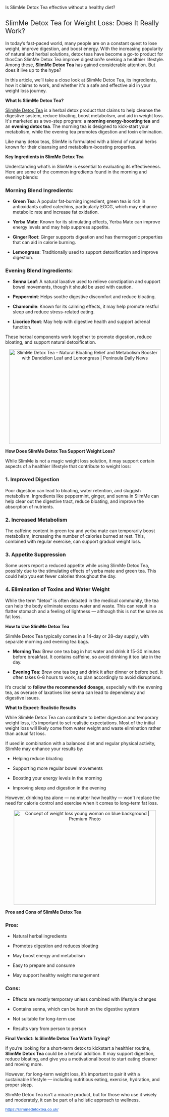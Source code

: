 Is SlimMe Detox Tea effective without a healthy diet?

<h2 class="" style="text-align: left;" data-end="248" data-start="188"><span style="font-weight: normal;" data-end="248" data-start="190">SlimMe Detox Tea for Weight Loss: Does It Really Work?</span></h2>
<p class="" data-end="613" data-start="250">In today&rsquo;s fast-paced world, many people are on a constant quest to lose weight, improve digestion, and boost energy. With the increasing popularity of natural and herbal solutions, detox teas have become a go-to product for thosCan SlimMe Detox Tea improve digestion?e seeking a healthier lifestyle. Among these, <strong data-end="545" data-start="525">SlimMe Detox Tea</strong> has gained considerable attention. But does it live up to the hype?</p>
<p class="" data-end="787" data-start="615">In this article, we&rsquo;ll take a close look at SlimMe Detox Tea, its ingredients, how it claims to work, and whether it's a safe and effective aid in your weight loss journey.</p>
<p><strong data-end="826" data-start="797">What Is SlimMe Detox Tea?</strong></p>
<p class="" data-end="1203" data-start="828"><a href="https://slimmedetoxtea.co.uk/">SlimMe Detox Tea</a> is a herbal detox product that claims to help cleanse the digestive system, reduce bloating, boost metabolism, and aid in weight loss. It's marketed as a two-step program: a <strong data-end="1050" data-start="1019">morning energy-boosting tea</strong> and an <strong data-end="1079" data-start="1058">evening detox tea</strong>. The morning tea is designed to kick-start your metabolism, while the evening tea promotes digestion and toxin elimination.</p>
<p class="" data-end="1339" data-start="1205">Like many detox teas, SlimMe is formulated with a blend of natural herbs known for their cleansing and metabolism-boosting properties.</p>
<p><strong data-end="1388" data-start="1349">Key Ingredients in SlimMe Detox Tea</strong></p>
<p class="" data-end="1547" data-start="1390">Understanding what&rsquo;s in SlimMe is essential to evaluating its effectiveness. Here are some of the common ingredients found in the morning and evening blends:</p>
<h3 class="" data-end="1583" data-start="1549"><strong data-end="1583" data-start="1553">Morning Blend Ingredients:</strong></h3>
<ul data-end="2084" data-start="1585">
<li class="" data-end="1767" data-start="1585">
<p class="" data-end="1767" data-start="1587"><strong data-end="1600" data-start="1587">Green Tea</strong>: A popular fat-burning ingredient, green tea is rich in antioxidants called catechins, particularly EGCG, which may enhance metabolic rate and increase fat oxidation.</p>
</li>
<li class="" data-end="1889" data-start="1768">
<p class="" data-end="1889" data-start="1770"><strong data-end="1784" data-start="1770">Yerba Mate</strong>: Known for its stimulating effects, Yerba Mate can improve energy levels and may help suppress appetite.</p>
</li>
<li class="" data-end="1998" data-start="1890">
<p class="" data-end="1998" data-start="1892"><strong data-end="1907" data-start="1892">Ginger Root</strong>: Ginger supports digestion and has thermogenic properties that can aid in calorie burning.</p>
</li>
<li class="" data-end="2084" data-start="1999">
<p class="" data-end="2084" data-start="2001"><strong data-end="2015" data-start="2001">Lemongrass</strong>: Traditionally used to support detoxification and improve digestion.</p>
</li>
</ul>
<h3 class="" data-end="2120" data-start="2086"><strong data-end="2120" data-start="2090">Evening Blend Ingredients:</strong></h3>
<ul data-end="2526" data-start="2122">
<li class="" data-end="2255" data-start="2122">
<p class="" data-end="2255" data-start="2124"><strong data-end="2138" data-start="2124">Senna Leaf</strong>: A natural laxative used to relieve constipation and support bowel movements, though it should be used with caution.</p>
</li>
<li class="" data-end="2328" data-start="2256">
<p class="" data-end="2328" data-start="2258"><strong data-end="2272" data-start="2258">Peppermint</strong>: Helps soothe digestive discomfort and reduce bloating.</p>
</li>
<li class="" data-end="2444" data-start="2329">
<p class="" data-end="2444" data-start="2331"><strong data-end="2344" data-start="2331">Chamomile</strong>: Known for its calming effects, it may help promote restful sleep and reduce stress-related eating.</p>
</li>
<li class="" data-end="2526" data-start="2445">
<p class="" data-end="2526" data-start="2447"><strong data-end="2464" data-start="2447">Licorice Root</strong>: May help with digestive health and support adrenal function.</p>
</li>
</ul>
<p class="" data-end="2640" data-start="2528">These herbal components work together to promote digestion, reduce bloating, and support natural detoxification.</p>
<p class="" style="text-align: center;" data-end="2640" data-start="2528"><img class="sFlh5c FyHeAf iPVvYb" style="height: 300px; margin: 0px; max-width: 1280px; width: 480px;" src="https://www.peninsuladailynews.com/wp-content/uploads/2025/04/39088832_web1_M1_PDN20250408_SlimMe-Detox-Tea-Teaser.jpg" alt="SlimMe Detox Tea &ndash; Natural Bloating Relief and Metabolism Booster with  Dandelion Leaf and Lemongrass | Peninsula Daily News" /></p>
<p><strong data-end="2700" data-start="2650">How Does SlimMe Detox Tea Support Weight Loss?</strong></p>
<p class="" data-end="2839" data-start="2702">While SlimMe is not a magic weight loss solution, it may support certain aspects of a healthier lifestyle that contribute to weight loss:</p>
<h3 class="" data-end="2870" data-start="2841"><strong data-end="2870" data-start="2845">1. Improved Digestion</strong></h3>
<p class="" data-end="3105" data-start="2872">Poor digestion can lead to bloating, water retention, and sluggish metabolism. Ingredients like peppermint, ginger, and senna in SlimMe can help clear out the digestive tract, reduce bloating, and improve the absorption of nutrients.</p>
<h3 class="" data-end="3138" data-start="3107"><strong data-end="3138" data-start="3111">2. Increased Metabolism</strong></h3>
<p class="" data-end="3343" data-start="3140">The caffeine content in green tea and yerba mate can temporarily boost metabolism, increasing the number of calories burned at rest. This, combined with regular exercise, can support gradual weight loss.</p>
<h3 class="" data-end="3376" data-start="3345"><strong data-end="3376" data-start="3349">3. Appetite Suppression</strong></h3>
<p class="" data-end="3572" data-start="3378">Some users report a reduced appetite while using SlimMe Detox Tea, possibly due to the stimulating effects of yerba mate and green tea. This could help you eat fewer calories throughout the day.</p>
<h3 class="" data-end="3623" data-start="3574"><strong data-end="3623" data-start="3578">4. Elimination of Toxins and Water Weight</strong></h3>
<p class="" data-end="3859" data-start="3625">While the term &ldquo;detox&rdquo; is often debated in the medical community, the tea can help the body eliminate excess water and waste. This can result in a flatter stomach and a feeling of lightness &mdash; although this is not the same as fat loss.</p>
<p><strong data-end="3900" data-start="3869">How to Use SlimMe Detox Tea</strong></p>
<p class="" data-end="4008" data-start="3902">SlimMe Detox Tea typically comes in a 14-day or 28-day supply, with separate morning and evening tea bags.</p>
<ul data-end="4320" data-start="4010">
<li class="" data-end="4167" data-start="4010">
<p class="" data-end="4167" data-start="4012"><strong data-end="4027" data-start="4012">Morning Tea</strong>: Brew one tea bag in hot water and drink it 15-30 minutes before breakfast. It contains caffeine, so avoid drinking it too late in the day.</p>
</li>
<li class="" data-end="4320" data-start="4168">
<p class="" data-end="4320" data-start="4170"><strong data-end="4185" data-start="4170">Evening Tea</strong>: Brew one tea bag and drink it after dinner or before bed. It often takes 6&ndash;8 hours to work, so plan accordingly to avoid disruptions.</p>
</li>
</ul>
<p class="" data-end="4485" data-start="4322">It&rsquo;s crucial to <strong data-end="4371" data-start="4338">follow the recommended dosage</strong>, especially with the evening tea, as overuse of laxatives like senna can lead to dependency and digestive issues.</p>
<p><strong data-end="4532" data-start="4495">What to Expect: Realistic Results</strong></p>
<p class="" data-end="4782" data-start="4534">While SlimMe Detox Tea can contribute to better digestion and temporary weight loss, it&rsquo;s important to set realistic expectations. Most of the initial weight loss will likely come from water weight and waste elimination rather than actual fat loss.</p>
<p class="" data-end="4894" data-start="4784">If used in combination with a balanced diet and regular physical activity, SlimMe may enhance your results by:</p>
<ul data-end="5055" data-start="4896">
<li class="" data-end="4921" data-start="4896">
<p class="" data-end="4921" data-start="4898">Helping reduce bloating</p>
</li>
<li class="" data-end="4963" data-start="4922">
<p class="" data-end="4963" data-start="4924">Supporting more regular bowel movements</p>
</li>
<li class="" data-end="5008" data-start="4964">
<p class="" data-end="5008" data-start="4966">Boosting your energy levels in the morning</p>
</li>
<li class="" data-end="5055" data-start="5009">
<p class="" data-end="5055" data-start="5011">Improving sleep and digestion in the evening</p>
</li>
</ul>
<p class="" data-end="5203" data-start="5057">However, drinking tea alone &mdash; no matter how healthy &mdash; won't replace the need for calorie control and exercise when it comes to long-term fat loss.</p>
<p class="" style="text-align: center;" data-end="5203" data-start="5057"><img class="sFlh5c FyHeAf iPVvYb" style="height: 300px; margin: 0px; max-width: 626px; width: 450px;" src="https://img.freepik.com/premium-photo/concept-weight-loss-young-woman-blue-background_185193-82416.jpg" alt="Concept of weight loss young woman on blue background | Premium Photo" /></p>
<p><strong data-end="5967" data-start="5930">Pros and Cons of SlimMe Detox Tea</strong></p>
<h3 class="" data-end="5982" data-start="5969"><strong data-end="5982" data-start="5973">Pros:</strong></h3>
<ul data-end="6157" data-start="5983">
<li class="" data-end="6011" data-start="5983">
<p class="" data-end="6011" data-start="5985">Natural herbal ingredients</p>
</li>
<li class="" data-end="6053" data-start="6012">
<p class="" data-end="6053" data-start="6014">Promotes digestion and reduces bloating</p>
</li>
<li class="" data-end="6087" data-start="6054">
<p class="" data-end="6087" data-start="6056">May boost energy and metabolism</p>
</li>
<li class="" data-end="6117" data-start="6088">
<p class="" data-end="6117" data-start="6090">Easy to prepare and consume</p>
</li>
<li class="" data-end="6157" data-start="6118">
<p class="" data-end="6157" data-start="6120">May support healthy weight management</p>
</li>
</ul>
<h3 class="" data-end="6172" data-start="6159"><strong data-end="6172" data-start="6163">Cons:</strong></h3>
<ul data-end="6373" data-start="6173">
<li class="" data-end="6242" data-start="6173">
<p class="" data-end="6242" data-start="6175">Effects are mostly temporary unless combined with lifestyle changes</p>
</li>
<li class="" data-end="6303" data-start="6243">
<p class="" data-end="6303" data-start="6245">Contains senna, which can be harsh on the digestive system</p>
</li>
<li class="" data-end="6336" data-start="6304">
<p class="" data-end="6336" data-start="6306">Not suitable for long-term use</p>
</li>
<li class="" data-end="6373" data-start="6337">
<p class="" data-end="6373" data-start="6339">Results vary from person to person</p>
</li>
</ul>
<p><strong data-end="6435" data-start="6383">Final Verdict: Is SlimMe Detox Tea Worth Trying?</strong></p>
<p class="" data-end="6679" data-start="6437">If you&rsquo;re looking for a short-term detox to kickstart a healthier routine, <strong data-end="6532" data-start="6512">SlimMe Detox Tea</strong> could be a helpful addition. It may support digestion, reduce bloating, and give you a motivational boost to start eating cleaner and moving more.</p>
<p class="" data-end="6841" data-start="6681">However, for long-term weight loss, it&rsquo;s important to pair it with a sustainable lifestyle &mdash; including nutritious eating, exercise, hydration, and proper sleep.</p>
<p class="" data-end="6983" data-start="6843">SlimMe Detox Tea isn&rsquo;t a miracle product, but for those who use it wisely and moderately, it can be part of a holistic approach to wellness.</p>
<p class="" data-end="6983" data-start="6843"><a style="-webkit-text-stroke-width: 0px; background-color: white; color: #1155cc; font-family: Arial, Helvetica, sans-serif; font-size: small; font-style: normal; font-variant-caps: normal; font-variant-ligatures: normal; font-weight: 400; letter-spacing: normal; orphans: 2; text-align: start; text-indent: 0px; text-transform: none; white-space: normal; widows: 2; word-spacing: 0px;" href="https://slimmedetoxtea.co.uk/" target="_blank" data-saferedirecturl="https://www.google.com/url?q=https://slimmedetoxtea.co.uk/&amp;source=gmail&amp;ust=1747713384095000&amp;usg=AOvVaw2PJcAUT509jCgmA--7vag9">https://slimmedetoxtea.co.uk/</a></p>

